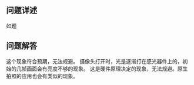 ## 问题详述

如题

## 问题解答

这个现象符合预期，无法规避。
摄像头打开时，光是逐渐打在感光器件上的，初始的几帧画面会有亮度不够的现象。
这是硬件原理决定的现象，无法规避。原生拍照的应用也会有类似的现象。